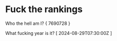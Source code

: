 # Fuck the rankings

Who the hell am I?
{ 7690728 }

What fucking year is it?
[ 2024-08-29T07:30:00Z ]
